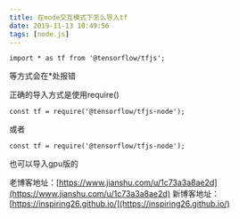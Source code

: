 ```yaml
---
title: 在node交互模式下怎么导入tf
date: 2019-11-13 10:49:56
tags: [node.js]
---
```


```
import * as tf from '@tensorflow/tfjs';
```
等方式会在\*处报错

正确的导入方式是使用require()
```
const tf = require('@tensorflow/tfjs-node');

```
或者
```
const tf = require('@tensorflow/tfjs-node');

```
也可以导入gpu版的







老博客地址：[https://www.jianshu.com/u/1c73a3a8ae2d](https://www.jianshu.com/u/1c73a3a8ae2d)
新博客地址：[https://inspiring26.github.io/](https://inspiring26.github.io/)

